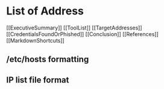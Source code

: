 # List of Address

[[ExecutiveSummary]]
[[ToolList]]
[[TargetAddresses]]
[[CredentialsFoundOrPhished]]
[[Conclusion]]
[[References]]
[[MarkdownShortcuts]]

## /etc/hosts formatting


## IP list file format